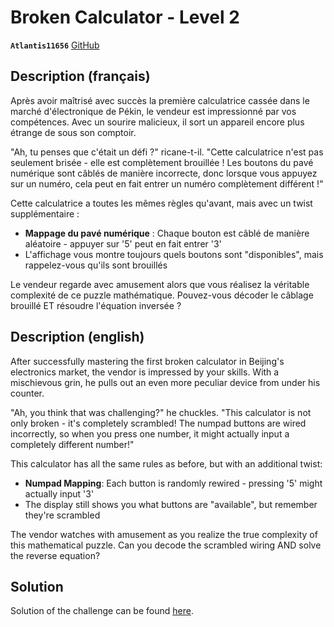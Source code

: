 # Broken Calculator - Level 2

**`Atlantis11656`** [GitHub](https://github.com/MassinissaDjellouli)

## Description (français)

Après avoir maîtrisé avec succès la première calculatrice cassée dans le marché d'électronique de Pékin, le vendeur est impressionné par vos compétences. Avec un sourire malicieux, il sort un appareil encore plus étrange de sous son comptoir.

"Ah, tu penses que c'était un défi ?" ricane-t-il. "Cette calculatrice n'est pas seulement brisée - elle est complètement brouillée ! Les boutons du pavé numérique sont câblés de manière incorrecte, donc lorsque vous appuyez sur un numéro, cela peut en fait entrer un numéro complètement différent !"

Cette calculatrice a toutes les mêmes règles qu'avant, mais avec un twist supplémentaire :
- **Mappage du pavé numérique** : Chaque bouton est câblé de manière aléatoire - appuyer sur '5' peut en fait entrer '3'
- L'affichage vous montre toujours quels boutons sont "disponibles", mais rappelez-vous qu'ils sont brouillés

Le vendeur regarde avec amusement alors que vous réalisez la véritable complexité de ce puzzle mathématique. Pouvez-vous décoder le câblage brouillé ET résoudre l'équation inversée ?

## Description (english)

After successfully mastering the first broken calculator in Beijing's electronics market, the vendor is impressed by your skills. With a mischievous grin, he pulls out an even more peculiar device from under his counter.

"Ah, you think that was challenging?" he chuckles. "This calculator is not only broken - it's completely scrambled! The numpad buttons are wired incorrectly, so when you press one number, it might actually input a completely different number!"

This calculator has all the same rules as before, but with an additional twist:
- **Numpad Mapping**: Each button is randomly rewired - pressing '5' might actually input '3'
- The display still shows you what buttons are "available", but remember they're scrambled

The vendor watches with amusement as you realize the true complexity of this mathematical puzzle. Can you decode the scrambled wiring AND solve the reverse equation?


## Solution

Solution of the challenge can be found [here](solution/README.md).
